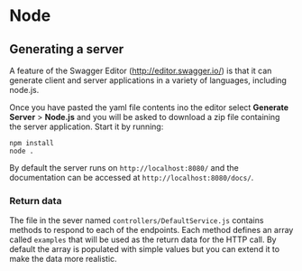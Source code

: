 # Node

## Generating a server

A feature of the Swagger Editor (http://editor.swagger.io/) is that it can generate client and server applications in a variety of languages, including node.js.

Once you have pasted the yaml file contents ino the editor select **Generate Server** > **Node.js** and you will be asked to download a zip file containing the server application. Start it by running:

    npm install
    node .

By default the server runs on `http://localhost:8080/` and the documentation can be accessed at `http://localhost:8080/docs/`.

### Return data

The file in the sever named `controllers/DefaultService.js` contains methods to respond to each of the endpoints. Each method defines an array called `examples` that will be used as the return data for the HTTP call. By default the array is populated with simple values but you can extend it to make the data more realistic.
